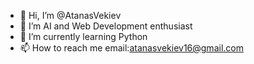 - 👋 Hi, I’m @AtanasVekiev
- 👀 I’m AI and Web Development enthusiast
- 🌱 I’m currently learning Python
- 📫 How to reach me email:atanasvekiev16@gmail.com


<!---
AtanasVekiev/AtanasVekiev is a ✨ special ✨ repository because its `README.md` (this file) appears on your GitHub profile.
You can click the Preview link to take a look at your changes.
--->
